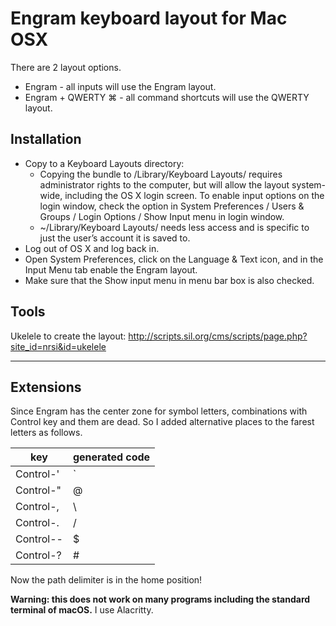 Engram keyboard layout for Mac OSX
===========

There are 2 layout options. 
* Engram - all inputs will use the Engram layout.
* Engram + QWERTY ⌘ - all command shortcuts will use the QWERTY layout.

## Installation

 * Copy to a Keyboard Layouts directory:
   * Copying the bundle to /Library/Keyboard Layouts/ requires administrator rights to the computer, but will allow the layout system-wide, including the OS X login screen. To enable input options on the login window, check the option in System Preferences / Users & Groups / Login Options / Show Input menu in login window.
	* ~/Library/Keyboard Layouts/ needs less access and is specific to just the user’s account it is saved to.
 * Log out of OS X and log back in.
 * Open System Preferences, click on the Language & Text icon, and in the Input Menu tab enable the Engram layout.
 * Make sure that the Show input menu in menu bar box is also checked.

## Tools

Ukelele to create the layout:
http://scripts.sil.org/cms/scripts/page.php?site_id=nrsi&id=ukelele

----------

## Extensions

Since Engram has the center zone for symbol letters, combinations with Control key and them are dead.
So I added alternative places to the farest letters as follows.

| key       | generated code |
|-----------|----------------|
| Control-' |     `     |
| Control-" |     @     |
| Control-, |     \     |
| Control-. |     /     |
| Control-- |     $     |
| Control-? |     #     |

Now the path delimiter is in the home position!

**Warning: this does not work on many programs including the standard terminal of macOS.** I use Alacritty.
